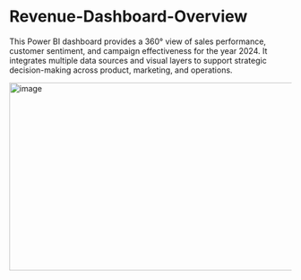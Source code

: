 # Revenue-Dashboard-Overview
This Power BI dashboard provides a 360° view of sales performance, customer sentiment, and campaign effectiveness for the year 2024. It integrates multiple data sources and visual layers to support strategic decision-making across product, marketing, and operations.

<img width="602" height="335" alt="image" src="https://github.com/user-attachments/assets/a384e61b-285e-4470-b2a5-9d29540130f6" />
